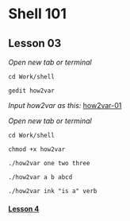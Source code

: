 # Shell 101
## Lesson 03

*Open new tab or terminal*

`cd Work/shell`

`gedit how2var`

*Input how2var as this:* [how2var-01](https://github.com/inkVerb/pinker/blob/master/101-shell/how2var-01)

*Open new tab or terminal*

`cd Work/shell`

`chmod +x how2var`

`./how2var one two three`

`./how2var a b abcd`

`./how2var ink "is a" verb`

#### [Lesson 4](https://github.com/inkVerb/pinker/blob/master/101-shell/Lesson-04.md)
